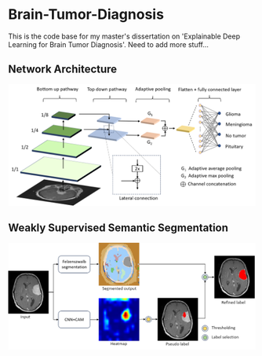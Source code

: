 # Brain-Tumor-Diagnosis

This is the code base for my master's dissertation on 'Explainable Deep Learning for Brain Tumor Diagnosis'.
Need to add more stuff...

## Network Architecture

![Alt text](assets/net.png)

## Weakly Supervised Semantic Segmentation

![Alt text](assets/WSSS.png)